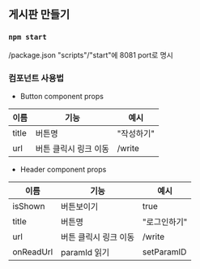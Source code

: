 ## 게시판 만들기
### `npm start`
/package.json 
"scripts"/"start"에 8081 port로 명시

### 컴포넌트 사용법

- Button component props

| 이름 | 기능 | 예시 |
| -- | -- | -- |
| title | 버튼명 | "작성하기" |
| url | 버튼 클릭시 링크 이동 | /write |

- Header component props

| 이름 | 기능 | 예시 |
| -- | -- | -- |
| isShown | 버튼보이기 | true |
| title | 버튼명 | "로그인하기" |
| url | 버튼 클릭시 링크 이동 | /write |
| onReadUrl | paramId 읽기| setParamID |